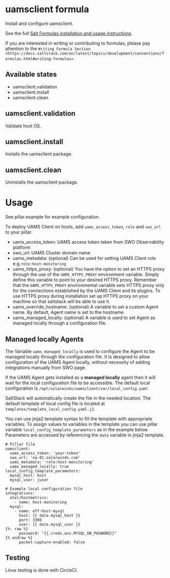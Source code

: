 # uamsclient formula
Install and configure uamsclient.

See the full [Salt Formulas installation and usage instructions](http://docs.saltstack.com/en/latest/topics/development/conventions/formulas.html).


If you are interested in writing or contributing to formulas, please pay attention to the `Writing Formula Section
<https://docs.saltstack.com/en/latest/topics/development/conventions/formulas.html#writing-formulas>`.

## Available states

* uamsclient.validation
* uamsclient.install
* uamsclient.clean

## uamsclient.validation

Validate host OS.

## uamsclient.install

Installs the uamsclient package.

## uamsclient.clean

Uninstalls the uamsclient package.

# Usage

See pillar.example for example configuration.

To deploy UAMS Client on hosts, add `uams_access_token`, `role` and `swo_url` to your pillar.

* uams_access_token: UAMS access token taken from SWO Observability platform
* swo_url: UAMS Cluster domain name
* uams_metadata: (optional) Can be used for setting UAMS Client role e.g.`role:host-monitoring`
* uams_https_proxy: (optional) You have the option to set an HTTPS proxy through the use of the `UAMS_HTTPS_PROXY` environment variable. Simply define this variable to point to your desired HTTPS proxy. Remember that the `UAMS_HTTPS_PROXY` environmental variable sets HTTPS proxy only for the connections established by the UAMS Client and its plugins. To use HTTPS proxy during installation set up HTTPS proxy on your machine so that saltstack will be able to use it.
* uams_override_hostname: (optional) A variable to set a custom Agent name. By default, Agent name is set to the hostname.
* uams_managed_locally: (optional) A variable is used to set Agent as managed locally through a configuration file.

## Managed locally Agents
The Variable `uams_managed_locally` is used to configure the Agent to be managed locally through the configuration file. 
It Is designed to allow configuration of the UAMS Agent locally, without necessity of adding integrations manually from SWO page.

If the UAMS Agent gets installed as a **managed locally** agent then it will wait for the local configuration file to be accessible. The default local configuration is `/opt/solarwinds/uamsclient/var/local_config.yaml`

SaltStack will automatically create the file in the needed location. 
The default template of local config file is located at `templates/template_local_config.yaml.j2`.

You can use jinja2 template syntax to fill the template with appropriate variables.
To assign values to variables in the template you can use pillar variable `local_config_template_parameters` as in the example below.
Parameters are accessed by referencing the `data` variable in jinja2 template.

```sls
# Pillar file
uamsclient:
  uams_access_token: 'your-token'
  swo_url: 'na-01.solarwinds.com'
  uams_metadata: 'role:host-monitoring'
  uams_managed_locally: true
local_config_template_parameters:
  mysql_host: host
  mysql_user: juser
```

```jinja2
# Example local configuration file
integrations:
  otel/hostmetrics:
    - name: host-monitoring
  mysql:
    - name: off-host-mysql
      host: {{ data.mysql_host }}
      port: 3306
      user: {{ data.mysql_user }}
{%- raw %}
      password: "{{.creds.env.MYSQL_DB_PASWORD}}"
{% endraw %}
      packet-capture-enabled: false

```

Testing
-------

Linux testing is done with CircleCI.